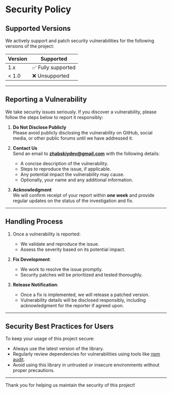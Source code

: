 # Security Policy

## Supported Versions

We actively support and patch security vulnerabilities for the following versions of the project:

| Version  | Supported          |
|----------|--------------------|
| 1.x      | ✅ Fully supported |
| < 1.0    | ❌ Unsupported     |

---

## Reporting a Vulnerability

We take security issues seriously. If you discover a vulnerability, please follow the steps below to report it responsibly:

1. **Do Not Disclose Publicly**  
   Please avoid publicly disclosing the vulnerability on GitHub, social media, or other public forums until we have addressed it.

2. **Contact Us**  
   Send an email to **[zhabskiydev@gmail.com](mailto:zhabskiydev@gmail.com)** with the following details:
   - A concise description of the vulnerability.
   - Steps to reproduce the issue, if applicable.
   - Any potential impact the vulnerability may cause.
   - Optionally, your name and any additional information.

3. **Acknowledgment**  
   We will confirm receipt of your report within **one week** and provide regular updates on the status of the investigation and fix.

---

## Handling Process

1. Once a vulnerability is reported:
   - We validate and reproduce the issue.
   - Assess the severity based on its potential impact.

2. **Fix Development**:
   - We work to resolve the issue promptly.
   - Security patches will be prioritized and tested thoroughly.

3. **Release Notification**:
   - Once a fix is implemented, we will release a patched version.
   - Vulnerability details will be disclosed responsibly, including acknowledgment for the reporter if agreed upon.

---

## Security Best Practices for Users

To keep your usage of this project secure:
- Always use the latest version of the library.
- Regularly review dependencies for vulnerabilities using tools like [npm audit](https://docs.npmjs.com/cli/v8/commands/npm-audit).
- Avoid using this library in untrusted or insecure environments without proper precautions.

---

Thank you for helping us maintain the security of this project!
